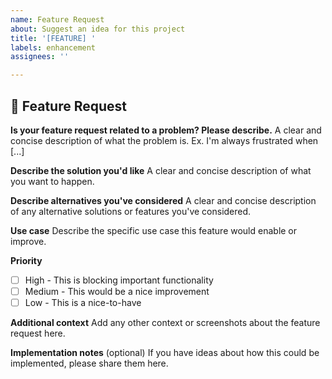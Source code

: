 ```yaml
---
name: Feature Request
about: Suggest an idea for this project
title: '[FEATURE] '
labels: enhancement
assignees: ''

---
```


## 🚀 Feature Request

**Is your feature request related to a problem? Please describe.**
A clear and concise description of what the problem is. Ex. I'm always frustrated when [...]

**Describe the solution you'd like**
A clear and concise description of what you want to happen.

**Describe alternatives you've considered**
A clear and concise description of any alternative solutions or features you've considered.

**Use case**
Describe the specific use case this feature would enable or improve.

**Priority**
- [ ] High - This is blocking important functionality
- [ ] Medium - This would be a nice improvement
- [ ] Low - This is a nice-to-have

**Additional context**
Add any other context or screenshots about the feature request here.

**Implementation notes** (optional)
If you have ideas about how this could be implemented, please share them here. 